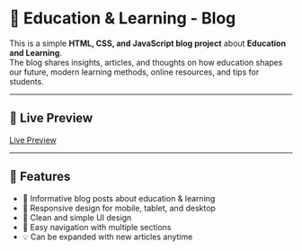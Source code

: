 # 📖 Education & Learning - Blog

This is a simple **HTML, CSS, and JavaScript blog project** about **Education and Learning**.  
The blog shares insights, articles, and thoughts on how education shapes our future, modern learning methods, online resources, and tips for students.  

---

## 🚀 Live Preview
[Live Preview](https://hassan-shirazi.github.io/Blog_3-Education-And-Learning/)

---

## 📌 Features
- 📝 Informative blog posts about education & learning  
- 📱 Responsive design for mobile, tablet, and desktop  
- 🎨 Clean and simple UI design  
- 🔖 Easy navigation with multiple sections  
- 💡 Can be expanded with new articles anytime  

